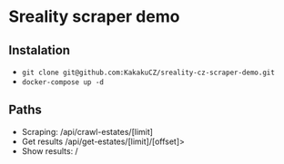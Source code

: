 # Sreality scraper demo

## Instalation
- `git clone git@github.com:KakakuCZ/sreality-cz-scraper-demo.git`
- `docker-compose up -d`

## Paths
- Scraping: /api/crawl-estates/[limit]
- Get results /api/get-estates/[limit]/[offset]>
- Show results: /
